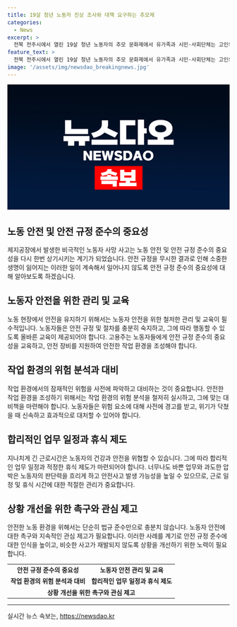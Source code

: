 ```yaml
---
title: 19살 청년 노동자 진상 조사와 대책 요구하는 추모제
categories:
  - News
excerpt: >
  전북 전주시에서 열린 19살 청년 노동자의 추모 문화제에서 유가족과 시민·사회단체는 고인의 넋을 기리고 사망 사고의 진상을 밝히고 재발 방지대책을 촉구했습니다. 지난달 공장에서 사망한 노동자는 혼자 작업 중 사고로 숨졌으며, 유품으로 남긴 수첩에는 자기 계발 계획과 인생 목표가 적혀 있었습니다. 이에 대해 고용노동부는 적극 대책 마련을 촉구했습니다.
feature_text: >
  전북 전주시에서 열린 19살 청년 노동자의 추모 문화제에서 유가족과 시민·사회단체는 고인의 넋을 기리고 사망 사고의 진상을 밝히고 재발 방지대책을 촉구했습니다. 지난달 공장에서 사망한 노동자는 혼자 작업 중 사고로 숨졌으며, 유품으로 남긴 수첩에는 자기 계발 계획과 인생 목표가 적혀 있었습니다. 이에 대해 고용노동부는 적극 대책 마련을 촉구했습니다.
image: '/assets/img/newsdao_breakingnews.jpg'
---
```


<p><img src="/assets/img/newsdao_breakingnews.jpg" alt="koreaapp 속보" /></p>

<h2 data-ke-size="size26">노동 안전 및 안전 규정 준수의 중요성</h2>

<p data-ke-size="size16">제지공장에서 발생한 비극적인 노동자 사망 사고는 노동 안전 및 안전 규정 준수의 중요성을 다시 한번 상기시키는 계기가 되었습니다. 안전 규정을 무시한 결과로 인해 소중한 생명이 잃어지는 이러한 일이 계속해서 일어나지 않도록 안전 규정 준수의 중요성에 대해 알아보도록 하겠습니다.</p>

<h2 data-ke-size="size26">노동자 안전을 위한 관리 및 교육</h2>

<p data-ke-size="size16">노동 현장에서 안전을 유지하기 위해서는 노동자 안전을 위한 철저한 관리 및 교육이 필수적입니다. 노동자들은 안전 규정 및 절차를 충분히 숙지하고, 그에 따라 행동할 수 있도록 올바른 교육이 제공되어야 합니다. 고용주는 노동자들에게 안전 규정 준수의 중요성을 교육하고, 안전 장비를 지원하여 안전한 작업 환경을 조성해야 합니다.</p>

<h2 data-ke-size="size26">작업 환경의 위험 분석과 대비</h2>

<p data-ke-size="size16">작업 환경에서의 잠재적인 위험을 사전에 파악하고 대비하는 것이 중요합니다. 안전한 작업 환경을 조성하기 위해서는 작업 환경의 위험 분석을 철저히 실시하고, 그에 맞는 대비책을 마련해야 합니다. 노동자들은 위험 요소에 대해 사전에 경고를 받고, 위기가 닥쳤을 때 신속하고 효과적으로 대처할 수 있어야 합니다.</p>

<h2 data-ke-size="size26">합리적인 업무 일정과 휴식 제도</h2>

<p data-ke-size="size16">지나치게 긴 근로시간은 노동자의 건강과 안전을 위협할 수 있습니다. 그에 따라 합리적인 업무 일정과 적정한 휴식 제도가 마련되어야 합니다. 너무나도 바쁜 업무와 과도한 압박은 노동자의 판단력을 흐리게 하고 안전사고 발생 가능성을 높일 수 있으므로, 근로 일정 및 휴식 시간에 대한 적절한 관리가 중요합니다.</p>

<h2 data-ke-size="size26">상황 개선을 위한 촉구와 관심 제고</h2>

<p data-ke-size="size16">안전한 노동 환경을 위해서는 단순히 법규 준수만으로 충분치 않습니다. 노동자 안전에 대한 촉구와 지속적인 관심 제고가 필요합니다. 이러한 사례를 계기로 안전 규정 준수에 대한 인식을 높이고, 비슷한 사고가 재발되지 않도록 상황을 개선하기 위한 노력이 필요합니다.</p>

<table>
    <tbody>
        <tr>
            <td style="text-align: center; height: 17px;"><b>안전 규정 준수의 중요성</b></td>
            <td style="text-align: center; height: 17px;"><b>노동자 안전 관리 및 교육</b></td>
        </tr>
        <tr>
            <td style="text-align: center; height: 17px;"><b>작업 환경의 위험 분석과 대비</b></td>
            <td style="text-align: center; height: 17px;"><b>합리적인 업무 일정과 휴식 제도</b></td>
        </tr>
        <tr>
            <td colspan="2" style="text-align: center; height: 17px;"><b>상황 개선을 위한 촉구와 관심 제고</b></td>
        </tr>
    </tbody>
</table>

<p><hr></p>
실시간 뉴스 속보는, <a href="https://newsdao.kr" rel="dofollow">https://newsdao.kr</a>


